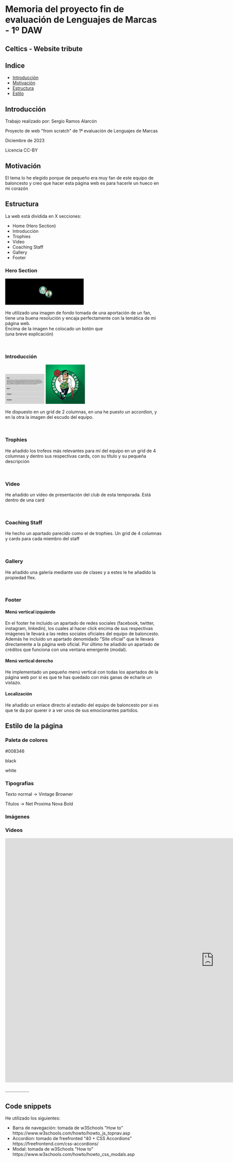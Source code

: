 <h1>Memoria del proyecto fin de evaluación de Lenguajes de Marcas - 1º DAW</h1>
<h2>Celtics - Website tribute </h2>
<h2>Indice</h2>
<ul>
  <li><a href="#introduccion">Introducción</a></li>
  <li><a href="#motivacion">Motivación</a></li>
  <li><a href="#estructura">Estructura</a></li>
  <li><a href="#estilo">Estilo</a></li>
</ul>

<h2 id="introduccion">Introducción</h2>
<p>Trabajo realizado por: Sergio Ramos Alarcón </p>
<p>Proyecto de web "from scratch" de 1ª evaluación de Lenguajes de Marcas</p>
<p>Diciembre de 2023 </p>
<p>Licencia CC-BY</p>

<h2 id="motivacion">Motivación</h2>
<p>El tema lo he elegido porque de pequeño era muy fan de este equipo de baloncesto y creo que hacer esta página web es para hacerle un hueco en mi corazón </p>

<h2 id="estructura">Estructura</h2>
<p>La web está dividida en  X secciones:</p>
<ul>
  <li>Home (Hero Section)</li>  
  <li>Introducción </li>
  <li>Trophies </li>
  <li>Video </li>
  <li>Coaching Staff </li>
  <li>Gallery </li>
  <li>Footer </li>
</ul>

<h3>Hero Section</h3>
<img src="./img/cabecera.jpg" alt="imagen de la hero section" style="width:50%">
<p>He utilizado una imagen de fondo tomada de una aportación de un fan, tiene una buena resolución y encaja perfectamente con la temática de mi página web.<br>
Encima de la imagen he colocado un botón que <br>
(una breve explicación)</p>

<br>

<h3>Introducción</h3>
<img src="./img/accordion.PNG" alt="imagen del accordion" style="width:25%"> <img src="./img/celtics.png" alt="imagen del escudo" style="width:25%">
<p>He dispuesto en un grid de 2 columnas, en una he puesto un accordion, y en la otra la imagen del escudo del equipo.</p>

<br>

<h3>Trophies</h3>
<p>He añadido los trofeos más relevantes para mí del equipo en un grid de 4 columnas y dentro sus respectivas cards, con su título y su pequeña descripción</p>

<br>

<h3> Video </h3>
<p>He añadido un vídeo de presentación del club de esta temporada. Está dentro de una card </p>

<br>

<h3> Coaching Staff </h3>
<p>He hecho un apartado parecido como el de trophies. Un grid de 4 columnas y cards para cada miembro del staff</p>

<br>

<h3> Gallery </h3>
<p>He añadido una galería mediante uso de clases y a estes le he añadido la propiedad flex.</p>

<br>

<h3>Footer</h3>
<h4>Menú vertical izquierdo</h4>
<p>En el footer he incluido un apartado de redes sociales (facebook, twitter, instagram, linkedin), los cuales al hacer click encima de sus respectivas imágenes le llevará a las redes sociales oficiales del equipo de baloncesto. Además he incluido un apartado denomidado "Site oficial" que le llevará directamente a la página web oficial. Por último he añadido un apartado de créditos que funciona con una ventana emergente (modal).</p>

<h4>Menú vertical derecho</h4>
<p>He implementado un pequeño menú vertical con todas los apartados de la página web por si es que te has quedado con más ganas de echarle un vistazo.</p>

<h4>Localización</h4>
<p>He añadido un enlace directo al estadio del equipo de baloncesto por si es que te da por querer ir a ver unos de sus emocionantes partidos.</p>


<h2 id="estilo">Estilo de la página</h2>
<h3>Paleta de colores</h3>
<p> 
    #008346
</p>
<p>
    black
</p>
<p>
    white 
</p>
<h3>Tipografías</h3>
<p>
  Texto normal -> Vintage Browner
</p>
<p>
  Títulos      -> Net Proxima Nova Bold
</p>

<h3>Imágenes</h3>
<p>
  
</p>
<h3>Videos</h3>
<p>
  <iframe width="1340" height="784" src="https://www.youtube.com/embed/YcF_SS_KSag" title="Boston Celtics 2022-2023 Intro Video" frameborder="0" allow="accelerometer; autoplay; clipboard-write; encrypted-media; gyroscope; picture-in-picture; web-share" allowfullscreen></iframe>
</p>
...................
<h2 id="snippets">Code snippets</h2>
<p>He utilizado los siguientes:</p>
<ul>
  <li>Barra de navegación: tomada de w3Schools "How to" https://www.w3schools.com/howto/howto_js_topnav.asp </li>
  <li>Accordion: tomado de freefronted "40 + CSS Accordions" https://freefrontend.com/css-accordions/ </li>
  <li>Modal: tomada de w3Schools "How to" https://www.w3schools.com/howto/howto_css_modals.asp </li>
</ul>
